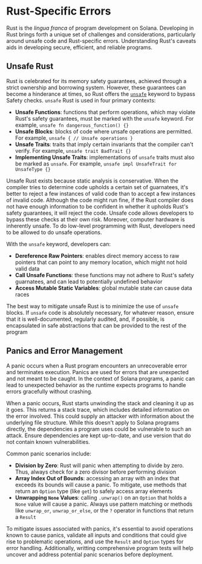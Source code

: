 # Rust-Specific Errors
Rust is the *lingua franca* of program development on Solana. Developing in Rust brings forth a unique set of challenges
and considerations, particularly around unsafe code and Rust-specific errors. Understanding Rust's caveats aids in developing
secure, efficient, and reliable programs.

## Unsafe Rust
Rust is celebrated for its memory safety guarantees, achieved through a strict ownership and borrowing system. However, these
guarantees can become a hinderance at times, so Rust offers the [`unsafe`](https://doc.rust-lang.org/book/ch19-01-unsafe-rust.html) 
keyword to bypass Safety checks. `unsafe` Rust is used in four primary contexts:
- **Unsafe Functions**: functions that perform operations, which may violate Rust's safety guarantees, must be marked with the `unsafe`
keyword. For example, `unsafe fn dangerous_function() {}`
- **Unsafe Blocks**: blocks of code where unsafe operations are permitted. For example, `unsafe { // Unsafe operations }`
- **Unsafe Traits**: traits that imply certain invariants that the compiler can't verify. For example, `unsafe trait BadTrait {}`
- **Implementing Unsafe Traits**: implementations of `unsafe` traits must also be marked as `unsafe`. For example, `unsafe impl
UnsafeTrait for UnsafeType {}`

Unsafe Rust exists because static analysis is conservative. When the compiler tries to determine code upholds a certain set of guarnatees,
it's better to reject a few instances of valid code than to accept a few instances of invalid code. Although the code might run fine, if the
Rust compiler does not have enough information to be confident in whether it upholds Rust's safety guarantees, it will reject the code.
Unsafe code allows developers to bypass these checks at their own risk. Moreover, computer hardware is inherently unsafe. To do low-level
programming with Rust, developers need to be allowed to do unsafe operations.

With the `unsafe` keyword, developers can:
- **Dereference Raw Pointers**: enables direct memory access to raw pointers that can point to any memory location, which might not 
hold valid data
- **Call Unsafe Functions**: these functions may not adhere to Rust's safety guarnatees, and can lead to potentially undefined behavior
- **Access Mutable Static Variables**: global mutable state can cause data races

The best way to mitigate unsafe Rust is to minimize the use of `unsafe` blocks. If `unsafe` code is absolutely necessary, for whatever reason,
ensure that it is well-documented, regularly audited, and, if possible, is encapsulated in safe abstractions that can be provided to the rest
of the program

## Panics and Error Management
A panic occurs when a Rust program encounters an unrecoverable error and terminates execution. Panics are used for errors that are unexpected
and not meant to be caught. In the context of Solana programs, a panic can lead to unexpected behavior as the runtime expects programs to handle
errors gracefully without crashing.

When a panic occurs, Rust starts unwinding the stack and cleaning it up as it goes. This returns a stack trace, which includes detailed information
on the error involved. This could supply an attacker with information about the underlying file structure. While this doesn't apply to Solana programs
directly, the dependencies a program uses could be vulnerable to such an attack. Ensure dependencies are kept up-to-date, and use version that do not
contain known vulnerabilities.

Common panic scenarios include:
- **Division by Zero**: Rust will panic when attempting to divide by zero. Thus, always check for a zero divisor before performing division
- **Array Index Out of Bounds**: accessing an array with an index that exceeds its bounds will cause a panic. To mitigate, use methods that
return an `Option` type (like `get`) to safely access array elements
- **Unwrapping `None` Values**: calling `.unwrap()` on an `Option` that holds a `None` value will cause a panic. Always use pattern matching
or methods like `unwrap_or`, `unwrap_or_else`, or the `?` operator in functions that return a `Result`

To mitigate issues associated with panics, it's essential to avoid operations known to cause panics, validate all inputs and conditions that could give 
rise to problematic operations, and use the `Result` and `Option` types for error handling. Additionally, writting comprehensive program tests will help 
uncover and address potential panic scenarios before deployment.